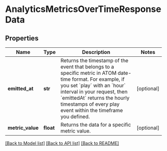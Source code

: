 # AnalyticsMetricsOverTimeResponseData

## Properties
Name | Type | Description | Notes
------------ | ------------- | ------------- | -------------
**emitted_at** | **str** | Returns the timestamp of the event that belongs to a specific metric in ATOM date-time format. For example, if you set &#x60;play&#x60; with an &#x60;hour&#x60; interval in your request, then &#x60;emittedAt&#x60; returns the hourly timestamps of every play event within the timeframe you defined. | [optional] 
**metric_value** | **float** | Returns the data for a specific metric value. | [optional] 

[[Back to Model list]](../README.md#documentation-for-models) [[Back to API list]](../README.md#documentation-for-api-endpoints) [[Back to README]](../README.md)


